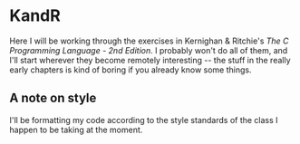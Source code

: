 # KandR
Here I will be working through the exercises in Kernighan & Ritchie's  *The C Programming Language - 2nd Edition*. I probably won't do all of them, and I'll start wherever they become remotely interesting -- the stuff in the really early chapters is kind of boring if you already know some things.

## A note on style
I'll be formatting my code according to the style standards of the class I happen to be taking at the moment.
